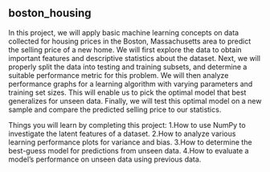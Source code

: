 ## boston_housing
In this project, we will apply basic machine learning concepts on data collected for housing prices in the Boston, Massachusetts area to predict the selling price of a new home. We will first explore the data to obtain important features and descriptive statistics about the dataset. Next, we will properly split the data into testing and training subsets, and determine a suitable performance metric for this problem. We will then analyze performance graphs for a learning algorithm with varying parameters and training set sizes. This will enable us to pick the optimal model that best generalizes for unseen data. Finally, we will test this optimal model on a new sample and compare the predicted selling price to our statistics.

Things you will learn by completing this project:
    1.How to use NumPy to investigate the latent features of a dataset.
    2.How to analyze various learning performance plots for variance and bias.
    3.How to determine the best-guess model for predictions from unseen data.
    4.How to evaluate a model’s performance on unseen data using previous data.
